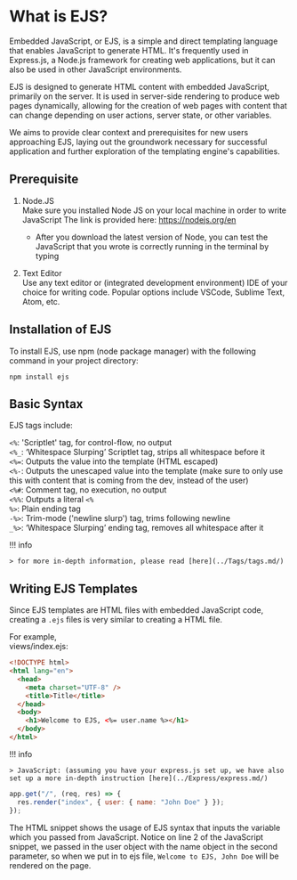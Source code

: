 # What is EJS?

Embedded JavaScript, or EJS, is a simple and direct templating language that enables JavaScript to generate HTML. It's frequently used in Express.js, a Node.js framework for creating web applications, but it can also be used in other JavaScript environments.

EJS is designed to generate HTML content with embedded JavaScript, primarily on the server. It is used in server-side rendering to produce web pages dynamically, allowing for the creation of web pages with content that can change depending on user actions, server state, or other variables.

We aims to provide clear context and prerequisites for new users approaching EJS, laying out the groundwork necessary for successful application and further exploration of the templating engine's capabilities.

## Prerequisite

1. Node.JS  
    Make sure you installed Node JS on your local machine in order to write JavaScript
   The link is provided here:
   https://nodejs.org/en

   - After you download the latest version of Node, you can test the JavaScript that you wrote is correctly running in the terminal by typing

2. Text Editor  
   Use any text editor or (integrated development environment) IDE of your choice for writing code. Popular options include VSCode, Sublime Text, Atom, etc.

## Installation of EJS

To install EJS, use npm (node package manager) with the following command in your project directory:

`npm install ejs
`

## Basic Syntax

EJS tags include:

`<%`: 'Scriptlet' tag, for control-flow, no output  
`<%_`: ‘Whitespace Slurping’ Scriptlet tag, strips all whitespace before it  
`<%=`: Outputs the value into the template (HTML escaped)  
`<%-`: Outputs the unescaped value into the template (make sure to only use this with content that is coming from the dev, instead of the user)  
`<%#`: Comment tag, no execution, no output  
`<%%`: Outputs a literal `<%`  
`%>`: Plain ending tag  
`-%>`: Trim-mode ('newline slurp') tag, trims following newline  
`_%>`: ‘Whitespace Slurping’ ending tag, removes all whitespace after it

!!! info

    > for more in-depth information, please read [here](../Tags/tags.md/)

## Writing EJS Templates

Since EJS templates are HTML files with embedded JavaScript code, creating a `.ejs` files is very similar to creating a HTML file.

For example,  
views/index.ejs:

```html hl_lines="8"
<!DOCTYPE html>
<html lang="en">
  <head>
    <meta charset="UTF-8" />
    <title>Title</title>
  </head>
  <body>
    <h1>Welcome to EJS, <%= user.name %></h1>
  </body>
</html>
```

!!! info

    > JavaScript: (assuming you have your express.js set up, we have also set up a more in-depth instruction [here](../Express/express.md/)

```js hl_lines="2"
app.get("/", (req, res) => {
  res.render("index", { user: { name: "John Doe" } });
});
```

The HTML snippet shows the usage of EJS syntax that inputs the variable which you passed from JavaScript. Notice on line 2 of the JavaScript snippet, we passed in the user object with the name object in the second parameter, so when we put in to ejs file,
`Welcome to EJS, John Doe` will be rendered on the page.
